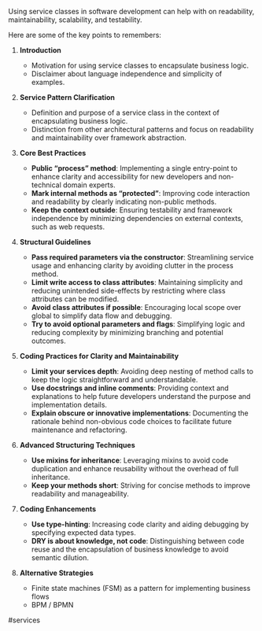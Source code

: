 Using service classes in software development can help with on readability, maintainability, scalability, and testability.

Here are some of the key points to remembers:

1. **Introduction**
   - Motivation for using service classes to encapsulate business logic.
   - Disclaimer about language independence and simplicity of examples.

2. **Service Pattern Clarification**
   - Definition and purpose of a service class in the context of encapsulating business logic.
   - Distinction from other architectural patterns and focus on readability and maintainability over framework abstraction.

3. **Core Best Practices**
   - **Public “process” method**: Implementing a single entry-point to enhance clarity and accessibility for new developers and non-technical domain experts.
   - **Mark internal methods as “protected”**: Improving code interaction and readability by clearly indicating non-public methods.
   - **Keep the context outside**: Ensuring testability and framework independence by minimizing dependencies on external contexts, such as web requests.

4. **Structural Guidelines**
   - **Pass required parameters via the constructor**: Streamlining service usage and enhancing clarity by avoiding clutter in the process method.
   - **Limit write access to class attributes**: Maintaining simplicity and reducing unintended side-effects by restricting where class attributes can be modified.
   - **Avoid class attributes if possible**: Encouraging local scope over global to simplify data flow and debugging.
   - **Try to avoid optional parameters and flags**: Simplifying logic and reducing complexity by minimizing branching and potential outcomes.

5. **Coding Practices for Clarity and Maintainability**
   - **Limit your services depth**: Avoiding deep nesting of method calls to keep the logic straightforward and understandable.
   - **Use docstrings and inline comments**: Providing context and explanations to help future developers understand the purpose and implementation details.
   - **Explain obscure or innovative implementations**: Documenting the rationale behind non-obvious code choices to facilitate future maintenance and refactoring.

6. **Advanced Structuring Techniques**
   - **Use mixins for inheritance**: Leveraging mixins to avoid code duplication and enhance reusability without the overhead of full inheritance.
   - **Keep your methods short**: Striving for concise methods to improve readability and manageability.

7. **Coding Enhancements**
   - **Use type-hinting**: Increasing code clarity and aiding debugging by specifying expected data types.
   - **DRY is about knowledge, not code**: Distinguishing between code reuse and the encapsulation of business knowledge to avoid semantic dilution.

8. **Alternative Strategies**
   - Finite state machines (FSM) as a pattern for implementing business flows
   - BPM / BPMN

<!-- Keywords -->
#services
<!-- /Keywords -->
